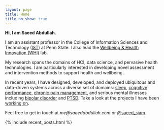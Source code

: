 ```yaml
---
layout: page
title: Home
title_no_show: true
---
```


**Hi, I am Saeed Abdullah**.

I am an assistant professor in the College of Information Sciences
and Technology ([IST][ist-link]) at Penn State. I also lead the
[Wellbeing & Health Innovation (WHI)][whi-lab] lab.

My research spans the domains of HCI, data science, and pervasive
health technologies. I am particularly interested in developing
novel assessment and intervention methods to support health and
wellbeing.

In recent years, I have designed, developed, and deployed ubiquitous
and data-driven systems across a diverse set of domains: [sleep][sleep],
[cognitive performance][alertness], [chronic pain management][pain],
and serious mental illnesses including [bipolar disorder][bd-project]
and [PTSD][ptsd]. Take a look at the projects I have been [working
on][projects].


Feel free to get in touch at _me@saeedabdullah.com_ or
[@saeed_siam][twitter].

{% include recent_posts.html %}



[whi-lab]: https://whilab.org/
[ist-link]: https://ist.psu.edu/
[clockwise-project]: https://whilab.org/projects/clockwise.html
[bd-project]: https://whilab.org/projects/bd-prediction.html
[pain]: https://whilab.org/projects/ca-chronic-pain
[ptsd]: https://whilab.org/projects/ca-ptsd.html
[alertness]: https://whilab.org/projects/alertness-performance.html
[sleep]: https://whilab.org/projects/cr-distruption-phone-sensing.html
[twitter]: https://twitter.com/saeed_siam
[prospective]: https://whilab.org/prospective-students.html
[projects]: https://whilab.org/projects/
